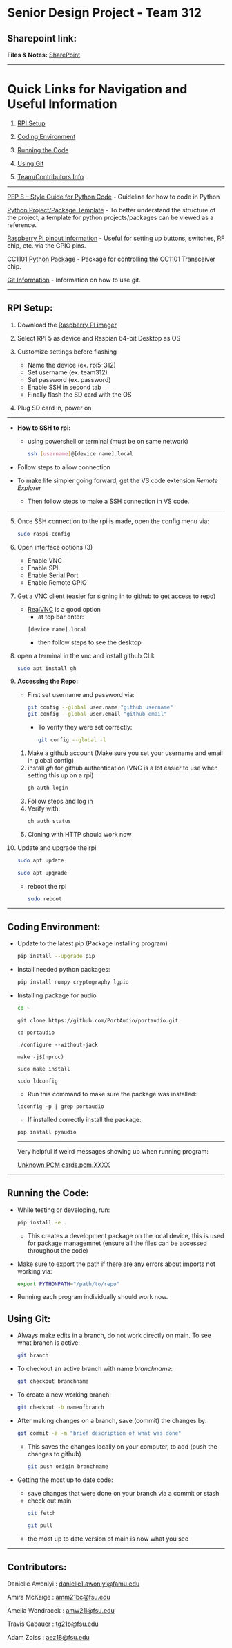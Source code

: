 # Senior Design Project - Team 312


## Sharepoint link:

__Files & Notes:__ [SharePoint](https://fsu-my.sharepoint.com/personal/amw21i_fsu_edu/_layouts/15/Doc.aspx?sourcedoc={c8d6e6cb-04f5-4a5c-a4a4-ac70581ecfba}&action=edit&wd=target%28Class%20Handouts.one%7C43749e4e-c570-4688-8d40-703e8b013bf2%2FSenior%20Design%20Projects%7C01b6a98f-3880-41ca-834b-d67c770890d6%2F%29&wdorigin=NavigationUrl)

___
# Quick Links for Navigation and Useful Information

1. [RPI Setup](#rpi-setup)

2. [Coding Environment](#coding-environment)

3. [Running the Code](#running-the-program)

4. [Using Git](#using-git)

5. [Team/Contributors Info](#contributors)
___

[PEP 8 – Style Guide for Python Code](https://peps.python.org/pep-0008/#introduction) - Guideline for how to code in Python

[Python Project/Package Template](https://github.com/pypa/sampleproject) - To better understand the structure of the project, a template for python projects/packages can be viewed as a reference.

[Raspberry Pi pinout information](https://pinout.xyz/) - Useful for setting up buttons, switches, RF chip, etc. via the GPIO pins.

[CC1101 Python Package](https://github.com/fphammerle/python-cc1101) - Package for controlling the CC1101 Transceiver chip.

[Git Information](https://git-scm.com/book/en/v2) - Information on how to use git.

___
## __RPI Setup:__

1. Download the [Raspberry PI imager](https://www.raspberrypi.com/software/)

2. Select RPI 5 as device and Raspian 64-bit Desktop as OS

3. Customize settings before flashing
    - Name the device (ex. rpi5-312)
    - Set username (ex. team312)
    - Set password (ex. password)
    - Enable SSH in second tab
    - Finally flash the SD card with the OS

4. Plug SD card in, power on
___
* __How to SSH to rpi:__

    - using powershell or terminal (must be on same network)

        ```bash
        ssh [username]@[device name].local
        ```

* Follow steps to allow connection

* To make life simpler going forward, get the VS code extension *Remote Explorer*
    - Then follow steps to make a SSH connection in VS code.

___
5. Once SSH connection to the rpi is made, open the config menu via:

    ```bash
    sudo raspi-config
    ```

6. Open interface options (3)
    - Enable VNC
    - Enable SPI
    - Enable Serial Port
    - Enable Remote GPIO

7. Get a VNC client (easier for signing in to github to get access to repo)
    -   [RealVNC](https://www.realvnc.com/en/connect/download/viewer/) is a good option
        - at top bar enter:
        ```
        [device name].local
        ```
        - then follow steps to see the desktop

8. open a terminal in the vnc and install github CLI:
    ```bash
    sudo apt install gh
    ```

9. __Accessing the Repo:__
    * First set username and password via:
        ```bash
        git config --global user.name "github username"
        git config --global user.email "github email"
        ```

        - To verify they were set correctly:
            ```bash
            git config --global -l
            ```

    1. Make a github account (Make sure you set your username and email in global config)
    2. install _gh_ for github authentication (VNC is a lot easier to use when setting this up on a rpi)
        ```bash
        gh auth login
        ```
    3. Follow steps and log in
    4. Verify with:
        ```bash
        gh auth status
        ```
    5. Cloning with HTTP should work now

10. Update and upgrade the rpi
    ```bash
    sudo apt update
    ```
    ```bash
    sudo apt upgrade
    ```

    - reboot the rpi
        ```bash
        sudo reboot
        ```

___
## __Coding Environment:__
* Update to the latest pip (Package installing program)
    ```bash
    pip install --upgrade pip
    ```

* Install needed python packages:
    ```bash
    pip install numpy cryptography lgpio
    ```

* Installing package for audio
    ```bash
    cd ~
    ```
    ```
    git clone https://github.com/PortAudio/portaudio.git
    ```
    ```
    cd portaudio
    ```
    ```
    ./configure --without-jack
    ```
    ```
    make -j$(nproc)
    ```
    ```
    sudo make install
    ```
    ```
    sudo ldconfig
    ```
    * Run this command to make sure the package was installed:
    ```
    ldconfig -p | grep portaudio
    ```
    * If installed correctly install the package:
    ```
    pip install pyaudio
    ```

    ___

    Very helpful if weird messages showing up when running program:

    [Unknown PCM cards.pcm.XXXX](https://stackoverflow.com/questions/7088672/pyaudio-working-but-spits-out-error-messages-each-time)

___
## __Running the Code:__

* While testing or developing, run:
    ```bash
    pip install -e .
    ```
    - This creates a development package on the local device, this is used for package managemnet (ensure all the files can be accessed throughout the code)

* Make sure to export the path if there are any errors about imports not working via:
    ```bash
    export PYTHONPATH="/path/to/repo"
    ```

* Running each program individually should work now.

## __Using Git:__

* Always make edits in a branch, do not work directly on main. To see what branch is active:
    ```bash
    git branch
    ```

* To checkout an active branch with name *branchname*:
    ```bash
    git checkout branchname
    ```

* To create a new working branch:
    ```bash
    git checkout -b nameofbranch
    ```

* After making changes on a branch, save (commit) the changes by:
    ```bash
    git commit -a -m "brief description of what was done"
    ```
    - This saves the changes locally on your computer, to add (push the changes to github)
        ```bash
        git push origin branchname
        ```

* Getting the most up to date code:
    - save changes that were done on your branch via a commit or stash
    - check out main
        ```bash
        git fetch
        ```
        ```bash
        git pull
        ```
    - the most up to date version of main is now what you see

___
## Contributors:
Danielle Awoniyi : danielle1.awoniyi@famu.edu

Amira McKaige : amm21bc@fsu.edu

Amelia Wondracek : amw21i@fsu.edu

Travis Gabauer : tg21b@fsu.edu

Adam Zoiss : aez18@fsu.edu